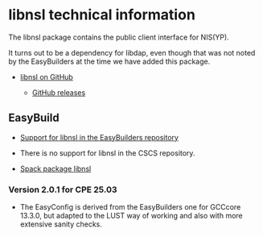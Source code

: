 # libnsl technical information

The libnsl package contains the public client interface for NIS(YP).

It turns out to be a dependency for libdap, even though that was not noted by
the EasyBuilders at the time we have added this package.

-   [libnsl on GitHub](https://github.com/thkukuk/libnsl)

    -   [GitHub releases](https://github.com/thkukuk/libnsl/releases)
    

## EasyBuild

-   [Support for libnsl in the EasyBuilders repository](https://github.com/easybuilders/easybuild-easyconfigs/tree/develop/easybuild/easyconfigs/l/libnsl)

-   There is no support for libnsl in the CSCS repository.
    
-   [Spack package libnsl](https://packages.spack.io/package.html?name=libnsl)
    

### Version 2.0.1 for CPE 25.03

-   The EasyConfig is derived from the EasyBuilders one for GCCcore 13.3.0,
    but adapted to the LUST way of working and also with more extensive
    sanity checks.
